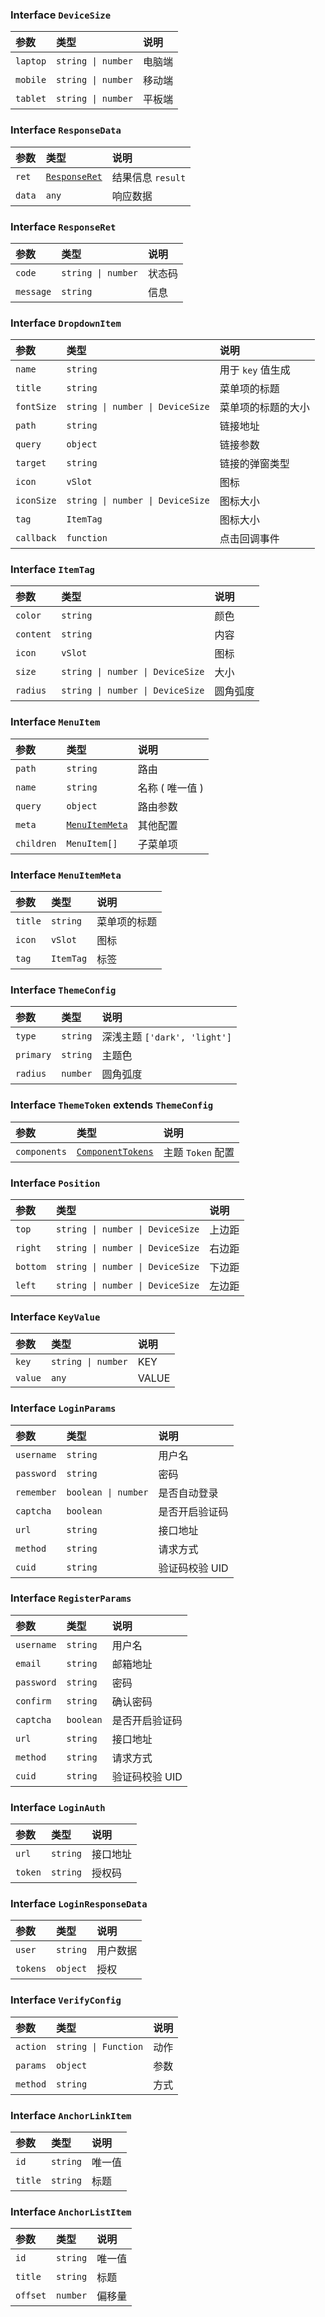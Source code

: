 ### Interface `DeviceSize`

| 参数 | 类型 | 说明
| :---- | :---- | :----
| `laptop` | `string \| number` | 电脑端
| `mobile` | `string \| number` | 移动端
| `tablet` | `string \| number` | 平板端

### Interface `ResponseData`

| 参数 | 类型 | 说明
| :---- | :---- | :----
| `ret` | [`ResponseRet`](./README.md) | 结果信息 `result`
| `data` | `any` | 响应数据

### Interface `ResponseRet`

| 参数 | 类型 | 说明
| :---- | :---- | :----
| `code` | `string \| number` | 状态码
| `message` | `string` | 信息

### Interface `DropdownItem`

| 参数 | 类型 | 说明
| :---- | :---- | :----
| `name` | `string` | 用于 `key` 值生成
| `title` | `string` | 菜单项的标题
| `fontSize` | `string \| number \| DeviceSize` | 菜单项的标题的大小
| `path` | `string` | 链接地址
| `query` | `object` | 链接参数
| `target` | `string` | 链接的弹窗类型
| `icon` | `vSlot` | 图标
| `iconSize` | `string \| number \| DeviceSize` | 图标大小
| `tag` | `ItemTag` | 图标大小
| `callback` | `function` | 点击回调事件

### Interface `ItemTag`

| 参数 | 类型 | 说明
| :---- | :---- | :----
| `color` | `string` | 颜色
| `content` | `string` | 内容
| `icon` | `vSlot` | 图标
| `size` | `string \| number \| DeviceSize` | 大小
| `radius` | `string \| number \| DeviceSize` | 圆角弧度

### Interface `MenuItem`

| 参数 | 类型 | 说明
| :---- | :---- | :----
| `path` | `string` | 路由
| `name` | `string` | 名称 ( 唯一值 )
| `query` | `object` | 路由参数
| `meta` | [`MenuItemMeta`]('./README.md') | 其他配置
| `children` | `MenuItem[]` | 子菜单项

### Interface `MenuItemMeta`

| 参数 | 类型 | 说明
| :---- | :---- | :----
| `title` | `string` | 菜单项的标题
| `icon` | `vSlot` | 图标
| `tag` | `ItemTag` | 标签

### Interface `ThemeConfig`

| 参数 | 类型 | 说明
| :---- | :---- | :----
| `type` | `string` | 深浅主题 `['dark', 'light']`
| `primary` | `string` | 主题色
| `radius` | `number` | 圆角弧度

### Interface `ThemeToken` extends `ThemeConfig`

| 参数 | 类型 | 说明
| :---- | :---- | :----
| `components` | [`ComponentTokens`](./types.ts) | 主题 `Token` 配置

### Interface `Position`

| 参数 | 类型 | 说明
| :---- | :---- | :----
| `top` | `string \| number \| DeviceSize` | 上边距
| `right` | `string \| number \| DeviceSize` | 右边距
| `bottom` | `string \| number \| DeviceSize` | 下边距
| `left` | `string \| number \| DeviceSize` | 左边距

### Interface `KeyValue`

| 参数 | 类型 | 说明
| :---- | :---- | :----
| `key` | `string \| number` | KEY
| `value` | `any` | VALUE

### Interface `LoginParams`

| 参数 | 类型 | 说明
| :---- | :---- | :----
| `username` | `string` | 用户名
| `password` | `string` | 密码
| `remember` | `boolean \| number` | 是否自动登录
| `captcha` | `boolean` | 是否开启验证码
| `url` | `string` | 接口地址
| `method` | `string` | 请求方式
| `cuid` | `string` | 验证码校验 UID

### Interface `RegisterParams`

| 参数 | 类型 | 说明
| :---- | :---- | :----
| `username` | `string` | 用户名
| `email` | `string` | 邮箱地址
| `password` | `string` | 密码
| `confirm` | `string` | 确认密码
| `captcha` | `boolean` | 是否开启验证码
| `url` | `string` | 接口地址
| `method` | `string` | 请求方式
| `cuid` | `string` | 验证码校验 UID

### Interface `LoginAuth`

| 参数 | 类型 | 说明
| :---- | :---- | :----
| `url` | `string` | 接口地址
| `token` | `string` | 授权码

### Interface `LoginResponseData`

| 参数 | 类型 | 说明
| :---- | :---- | :----
| `user` | `string` | 用户数据
| `tokens` | `object` | 授权

### Interface `VerifyConfig`

| 参数 | 类型 | 说明
| :---- | :---- | :----
| `action` | `string \| Function` | 动作
| `params` | `object` | 参数
| `method` | `string` | 方式

### Interface `AnchorLinkItem`

| 参数 | 类型 | 说明
| :---- | :---- | :----
| `id` | `string` | 唯一值
| `title` | `string` | 标题

### Interface `AnchorListItem`

| 参数 | 类型 | 说明
| :---- | :---- | :----
| `id` | `string` | 唯一值
| `title` | `string` | 标题
| `offset` | `number` | 偏移量
